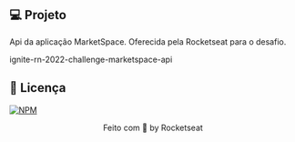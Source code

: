 ## 💻 Projeto

Api da aplicação MarketSpace. Oferecida pela Rocketseat para o desafio.

ignite-rn-2022-challenge-marketspace-api

## 📝 Licença
[![NPM](https://img.shields.io/npm/l/react)](https://github.com/EduardoAraD/marketspace-api-challenge/blob/main/LICENSE)

<p align="center">
  Feito com 💜 by Rocketseat
</p>

